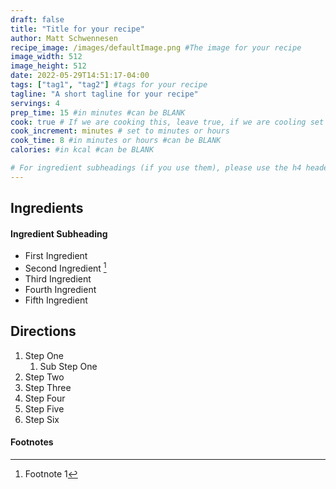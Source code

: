 ```yaml
---
draft: false
title: "Title for your recipe"
author: Matt Schwennesen
recipe_image: /images/defaultImage.png #The image for your recipe
image_width: 512
image_height: 512
date: 2022-05-29T14:51:17-04:00
tags: ["tag1", "tag2"] #tags for your recipe
tagline: "A short tagline for your recipe"
servings: 4
prep_time: 15 #in minutes #can be BLANK
cook: true # If we are cooking this, leave true, if we are cooling set to false
cook_increment: minutes # set to minutes or hours
cook_time: 8 #in minutes or hours #can be BLANK
calories: #in kcal #can be BLANK

# For ingredient subheadings (if you use them), please use the h4 header.  For print view I have those elements targeted
---
```



## Ingredients

#### Ingredient Subheading

- First Ingredient
- Second Ingredient [^1]
- Third Ingredient
- Fourth Ingredient
- Fifth Ingredient


## Directions

1. Step One
   1. Sub Step One
2. Step Two
3. Step Three
4. Step Four
5. Step Five
6. Step Six

#### Footnotes

[^1]: Footnote 1
